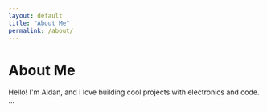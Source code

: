 ```yaml
---
layout: default
title: "About Me"
permalink: /about/
---
```


# About Me

Hello! I'm Aidan, and I love building cool projects with electronics and code.
...
